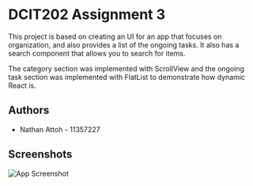 
# DCIT202 Assignment 3

This project is based on creating an UI for an app that focuses on organization, and also provides a list of the ongoing tasks. It also has a search component that allows you to search for items.

The category section was implemented with ScrollView and the ongoing task section was implemented with FlatList to demonstrate how dynamic React is. 
## Authors

- Nathan Attoh - 11357227


## Screenshots

![App Screenshot](https://via.placeholder.com/468x300?text=App+Screenshot+Here)

